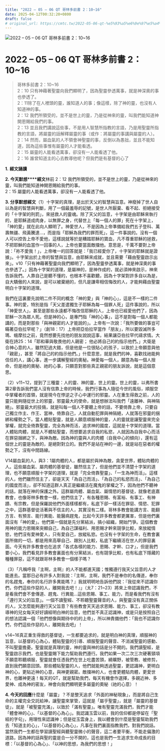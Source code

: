 ```yaml
---
title: "2022 – 05 – 06 QT 哥林多前書 2：10~16"
date: 2025-04-12T00:32:20+0800
draft: false
# original_url: https://cmtc.tw/2022-05-06-qt-%e5%93%a5%e6%9e%97%e5%a4%9a%e5%89%8d%e6%9b%b8-2%ef%bc%9a1016
---
```


![2022 – 05 – 06 QT 哥林多前書 2：10\~16](/images/qt.jpg   "2022 – 05 – 06 QT 哥林多前書 2：10\~16")

# 2022 – 05 – 06 QT 哥林多前書 2：10\~16

> 哥林多前書 2：10\~16  
> 2：10 只有神藉著聖靈向我們顯明了，因為聖靈參透萬事，就是神深奧的事也參透了。  
> 2：11除了在人裡頭的靈，誰知道人的事；像這樣，除了神的靈，也沒有人知道神的事。  
> 2：12 我們所領受的，並不是世上的靈，乃是從神來的靈，叫我們能知道神開恩賜給我們的事。  
> 2：13 並且我們講說這些事，不是用人智慧所指教的言語，乃是用聖靈所指教的言語，將屬靈的話解釋屬靈的事（或作：將屬靈的事講與屬靈的人）。  
> 2：14 然而，屬血氣的人不領會神聖靈的事，反倒以為愚拙，並且不能知道，因為這些事惟有屬靈的人才能看透。  
> 2：15 屬靈的人能看透萬事，卻沒有一人能看透了他。  
> 2：16 誰曾知道主的心去教導他呢？但我們是有基督的心了

**1.** **經文誦讀**

**2. 今天默想****經文**林前 2：12 我們所領受的，並不是世上的靈，乃是從神來的靈，叫我們能知道神開恩賜給我們的事。  
2：15 屬靈的人能看透萬事，卻沒有一人能看透了他。

**3. 分享默想經文**（1）十字架的真理，是出於天父的智慧與旨意。神廢掉了世人自以為是的智慧與判斷，用了一個最羞辱的記號，是世人所厭棄、看不起、拒絕接受的「十字架的刑罰」，來拯救人的靈魂。除了天父的旨意，十字架是由耶穌來執行的，是耶穌道成肉身，以無罪之身，代替世上「每一個人的罪」死在十字架上，「神的愛」就在此向人顯明了。神愛世人，不是因為上帝準備給我們五子登科、萬壽無疆、飛黃騰達…，而是指「耶穌為我們的罪而死」，這一件事說的。沒有一個人可以控告上帝不愛他，這樣說就等於是糟踏耶穌的寶血，凡不尊重耶穌的拯救，不把耶穌的血當作一回事的人，上帝也要當面敵擋他。意思是，千萬不要對上帝說：「祢不愛我！」，上帝唯一的回答就是：「我已經愛你了，十字架的耶穌就是證據」。十字架出於上帝的智慧與旨意，由耶穌來成就，並且需要「藉由聖靈啟示出來」。v10「只有神藉著聖靈向我們顯明了，因為聖靈參透萬事，就是神深奧的事也參透了。」因為十字架的道理，是屬神的，是神作成的，就必須神來啟示，神來告訴我們。人靠自己是聽不懂的，也根本不喜歡聽，因為十字架對許多自以為是，自大驕傲的人來說，是可以被棄絕的，但凡是謙卑相信悔改的人，才能夠藉由聖靈明白十字架的道理。

我們在這裏要先說明二件不同的概念「神的愛」與「神的心」，這是不一樣的二件事。神的愛，特別是指「天父差遣獨生子耶穌為每一個罪人死」這件事說的，所以「神愛世人」，甚至是那些永遠都不悔改信耶穌的人，上帝也已經愛他們了，因為耶穌一次為眾人死。但是神的心，是專門指「神的心事」，這不是對每一個人都能講的，而是對那些「與神親密的人才能說的」。上帝有一次說：「我所要做的事豈可瞞著亞伯拉罕呢？」（創18：17）上帝把亞伯拉罕當作「朋友」，所以要毀滅所多瑪、蛾摩拉之前，竟然想要先找他的朋友說說這事，結果讓亞伯拉罕代禱求情。大衛在詩25：14「耶和華與敬畏他的人親密； 他必將自己的約指示他們。」大衛是合神心意的人，雖然犯過大錯，但是他是一位很貼心的孩子，以致於上帝願意與他「親密」，甚至「將自己的約指示他們。」什麼意思，就是我們的神，喜歡找祂能夠信任的人，講心事，進一步講解聖經的奧秘。神愛每一個人，願意為每一個人捨命，但是祂的奧秘、祂的心事，只願意對那些真正親密的朋友訴說，就是這個意思。

（2）v11\~12，提到了三種靈：人的靈、神的靈，世上的靈。世上的靈，以弗所書第2章告訴我們當人沒有信靠上帝的時候，我們行事為人隨從今世的風俗，順服空中掌權者的首領，就是現今在悖逆之子心中運行的邪靈。人在重生得救之前，人的靈只能夠隨從世上的邪靈，邪靈最大的使命，就是想辦法叫我們「遠離神、與神隔絕」。邪靈最大的技倆，就是叫每一個人不要聽上帝的話，不要倚靠上帝，只要自己獨立作主、作王、當神，倚靠自己，人就自動犯罪與神隔絕，人就落在邪靈的捆綁和權勢之下。當人體貼聖靈，就是人願意順服神的靈，人的靈就是讓聖靈來完全掌權，就完全倚靠聖靈，完全為神而活，追求神的國度，這就是十字架的道理。當人體貼肉體，就是人不體貼聖靈，而想要追求自我的私慾，人就因為自我中心而活在罪惡捆綁之下，與神為敵。因為神的靈與人的肉體（自我中心的傾向），還有這個世上的靈是為敵的，是絕對對立的。我們不是站在神的一邊，就是站在惡者的權勢之下，沒有中間路線。

V14屬血氣的人，與3：1屬肉體的人，都是屬於與神為敵，貪愛世界，體貼肉體的人。這些屬血氣、屬肉體的基督徒，雖然信主了，但是他們並不清楚十字架的道理，也不願意順服十字架的道理，就是「完全倚靠聖靈」、「一生為神而活」。這樣的人，他們雖然信主了，卻是天天「為自己而活」、「為自己的私慾而活」、「為自己的國度而活」，卻不知道這群人真正是繼續活在魔鬼的掌權之下，因為他們不聽神的話，就落在神的保護之外。這群屬肉體、屬血氣、屬情慾的基督徒，就像老底嘉教會，也像哥林多教會一樣，他們信主了，有各種恩賜、有富裕、有事工、有神蹟、有宗教，但是保羅說他們外面樣樣都有，私底下卻一樣活在罪惡、情慾、犯罪之中，這群基督徒活著與不信主的人，其實沒有二樣。哥林多教會能講方言、能翻方言、有預言、能行異能、能醫病趕鬼，比起今天許多教會都更厲害，但是他們裏面沒有「神的愛」。他們第一個就是先分黨結派，搞小組織，開始鬥爭。這個教會用神的能力恩賜來突顯自己，為自己謀福利、用恩賜才幹來競爭比較，來放縱情慾，他們沒有愛神愛人，只有愛自己，放縱私慾。也沒有十字架的生命，在教會裏面所做的一切，都是用來高舉自己、跟別人比較，私底下繼續活在世人的罪惡裏面。今天有許多教會也在追求「各式各樣的能力、恩賜、才幹、口才」，但是我們要小心，我們看見許多教會裏面也有分黨結派，也有競爭比較，也有私底下隱藏的種種罪惡，這不就跟哥林多教會一個樣子嗎？

（3）「凡稱呼我『主啊，主啊』的人不能都進天國；惟獨遵行我天父旨意的人才能進去。當那日必有許多人對我說：『主啊，主啊，我們不是奉你的名傳道，奉你的名趕鬼，奉你的名行許多異能嗎？』我就明明地告訴他們說：『我從來不認識你們，你們這些作惡的人，離開我去吧！』」（太7：21\~23）將來上帝認識我們，不是看我們會不會傳道、趕鬼、行異能…這些恩賜、事工、能力，而是看我們有沒有「遵行天父的旨意」。一個不讀聖經、不聆聽聖靈聲音的人，與聖靈沒有真正關係的人，又怎麼能夠遵行天父旨意？有些教會天天追求恩賜、能力、事工，卻沒有教導神的兒女每天好好讀經明白神的旨意，他們並不真正認識神，或是只是按照自己的想法認識一個「他們想像與期待中的的上帝」，所以神責備他們：「我也不認識你們，你們這些作惡的人，離開我去吧」！

v14\~16真正重生得救的基督徒，一生都要追求的，就是明白神的真理，順服神的旨意，以基督的心為心，體貼聖靈的引導、順服聖靈的聲音、不消滅聖靈的感動、不叫聖靈擔憂。聖靈就是真理的靈，神的靈與神的話是分不開的。我們讀聖經，是聖靈啟示我們，也是聖靈賜下能力幫助我們遵行。我們如果一次二次三次硬著頸項不願意聆聽順服，聖靈就會任憑我們在世上吃盡苦頭，繞曠野，被管教、被修剪，直到我們願意回頭。那些體貼聖靈的人，他們就能夠透過聖靈，更認識神，更明白神的心，更貼近神的心意，與神更親密。敵擋神的人，也會更體貼肉體，更愛世界，也離神更遠！每天的QT，就是幫助我們，每天有機會作選擇，多親近神、多愛神、成為神的密友，神會向我們顯明更多屬靈的奧秘（祂的心意）！

**4. 今天的回應**什麼是「屬靈」？不是整天追求「外面的神秘現象」，而是將自己生命的主權完全交託給神，讓聖靈來掌管，這就是「屬乎聖靈」，就是「屬靈的基督徒」，就是「被聖靈充滿」，以致於「滿有聖靈」。唯有聖靈充滿我們，我們才能「體會神的心」、「以基督的心為心」。我認識玉雲以前，我的信仰都是停留在「聖經的字句」，用理性來認識神；但是從玉雲身上，我以體會到什麼是聖靈幫助我們去「知道主的心」，「以基督的心為心」，凡事在我們裏面指教我們，對我們說話。當然我們一生都在學習讀聖經與聽聖靈微小的聲音，這二者要平衡，不能走偏激的道路，因為神的話與聖的靈是合一分不開的，這也是我們一生追求生命成長的目標：「以基督的心為心」、「以神的思想，為我們的思想！」